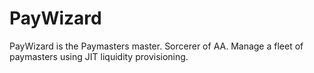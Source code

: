 # PayWizard
PayWizard is the Paymasters master. Sorcerer of AA. Manage a fleet of paymasters using JIT liquidity provisioning. 
